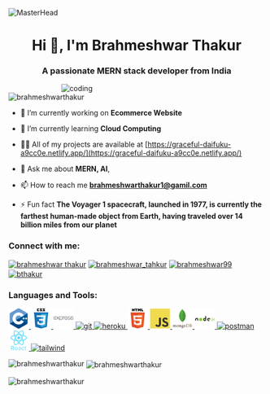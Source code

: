 ![MasterHead](https://media.tenor.com/mGgWY8RkgYMAAAAC/hello-world.gif)
<h1 align="center">Hi 👋, I'm Brahmeshwar Thakur</h1>
<h3 align="center">A passionate MERN stack developer from India</h3>
<img align="right" alt="coding" width="400" src="https://media0.giphy.com/media/bGgsc5mWoryfgKBx1u/giphy.gif?cid=ecf05e47pgcblo3ziow9z4ixeng552b8w8ow4s9min0wgidv&ep=v1_gifs_search&rid=giphy.gif&ct=g">

<p align="left"> <img src="https://komarev.com/ghpvc/?username=brahmeshwarthakur&label=Profile%20views&color=0e75b6&style=flat" alt="brahmeshwarthakur" /> </p>

- 🔭 I’m currently working on **Ecommerce Website**

- 🌱 I’m currently learning **Cloud Computing**

- 👨‍💻 All of my projects are available at [https://graceful-daifuku-a9cc0e.netlify.app/](https://graceful-daifuku-a9cc0e.netlify.app/)

- 💬 Ask me about **MERN, AI**,

- 📫 How to reach me **brahmeshwarthakur1@gamil.com**

- ⚡ Fun fact **The Voyager 1 spacecraft, launched in 1977, is currently the farthest human-made object from Earth, having traveled over 14 billion miles from our planet**

<h3 align="left">Connect with me:</h3>
<p align="left">
<a href="https://linkedin.com/in/brahmeshwar thakur" target="blank"><img align="center" src="https://raw.githubusercontent.com/rahuldkjain/github-profile-readme-generator/master/src/images/icons/Social/linked-in-alt.svg" alt="brahmeshwar thakur" height="30" width="40" /></a>
<a href="https://instagram.com/brahmeshwar_tahkur" target="blank"><img align="center" src="https://raw.githubusercontent.com/rahuldkjain/github-profile-readme-generator/master/src/images/icons/Social/instagram.svg" alt="brahmeshwar_tahkur" height="30" width="40" /></a>
<a href="https://www.codechef.com/users/brahmeshwar99" target="blank"><img align="center" src="https://cdn.jsdelivr.net/npm/simple-icons@3.1.0/icons/codechef.svg" alt="brahmeshwar99" height="30" width="40" /></a>
<a href="https://www.leetcode.com/bthakur" target="blank"><img align="center" src="https://raw.githubusercontent.com/rahuldkjain/github-profile-readme-generator/master/src/images/icons/Social/leet-code.svg" alt="bthakur" height="30" width="40" /></a>
</p>

<h3 align="left">Languages and Tools:</h3>
<p align="left"> <a href="https://www.w3schools.com/cpp/" target="_blank" rel="noreferrer"> <img src="https://raw.githubusercontent.com/devicons/devicon/master/icons/cplusplus/cplusplus-original.svg" alt="cplusplus" width="40" height="40"/> </a> <a href="https://www.w3schools.com/css/" target="_blank" rel="noreferrer"> <img src="https://raw.githubusercontent.com/devicons/devicon/master/icons/css3/css3-original-wordmark.svg" alt="css3" width="40" height="40"/> </a> <a href="https://expressjs.com" target="_blank" rel="noreferrer"> <img src="https://raw.githubusercontent.com/devicons/devicon/master/icons/express/express-original-wordmark.svg" alt="express" width="40" height="40"/> </a> <a href="https://git-scm.com/" target="_blank" rel="noreferrer"> <img src="https://www.vectorlogo.zone/logos/git-scm/git-scm-icon.svg" alt="git" width="40" height="40"/> </a> <a href="https://heroku.com" target="_blank" rel="noreferrer"> <img src="https://www.vectorlogo.zone/logos/heroku/heroku-icon.svg" alt="heroku" width="40" height="40"/> </a> <a href="https://www.w3.org/html/" target="_blank" rel="noreferrer"> <img src="https://raw.githubusercontent.com/devicons/devicon/master/icons/html5/html5-original-wordmark.svg" alt="html5" width="40" height="40"/> </a> <a href="https://developer.mozilla.org/en-US/docs/Web/JavaScript" target="_blank" rel="noreferrer"> <img src="https://raw.githubusercontent.com/devicons/devicon/master/icons/javascript/javascript-original.svg" alt="javascript" width="40" height="40"/> </a> <a href="https://www.mongodb.com/" target="_blank" rel="noreferrer"> <img src="https://raw.githubusercontent.com/devicons/devicon/master/icons/mongodb/mongodb-original-wordmark.svg" alt="mongodb" width="40" height="40"/> </a> <a href="https://nodejs.org" target="_blank" rel="noreferrer"> <img src="https://raw.githubusercontent.com/devicons/devicon/master/icons/nodejs/nodejs-original-wordmark.svg" alt="nodejs" width="40" height="40"/> </a> <a href="https://postman.com" target="_blank" rel="noreferrer"> <img src="https://www.vectorlogo.zone/logos/getpostman/getpostman-icon.svg" alt="postman" width="40" height="40"/> </a> <a href="https://reactjs.org/" target="_blank" rel="noreferrer"> <img src="https://raw.githubusercontent.com/devicons/devicon/master/icons/react/react-original-wordmark.svg" alt="react" width="40" height="40"/> </a> <a href="https://tailwindcss.com/" target="_blank" rel="noreferrer"> <img src="https://www.vectorlogo.zone/logos/tailwindcss/tailwindcss-icon.svg" alt="tailwind" width="40" height="40"/> </a> </p>

<p><img align="left" src="https://github-readme-stats.vercel.app/api/top-langs?username=brahmeshwarthakur&show_icons=true&locale=en&layout=compact" alt="brahmeshwarthakur" /></p>

<p>&nbsp;<img align="center" src="https://github-readme-stats.vercel.app/api?username=brahmeshwarthakur&show_icons=true&locale=en" alt="brahmeshwarthakur" /></p>

<p><img align="center" src="https://github-readme-streak-stats.herokuapp.com/?user=brahmeshwarthakur&" alt="brahmeshwarthakur" /></p>
